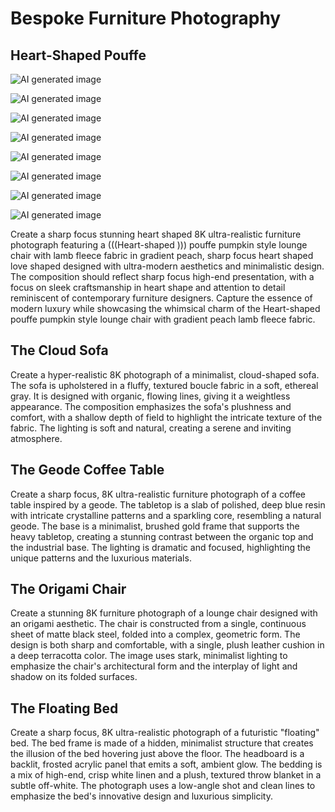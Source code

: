 # Bespoke Furniture Photography

## Heart-Shaped Pouffe

![AI generated image](/static/images/ai-generated-images/heart%20sofa/img_1.JPG)

![AI generated image](/static/images/ai-generated-images/heart%20sofa/img_2.JPG)

![AI generated image](/static/images/ai-generated-images/heart%20sofa/img_3.JPG)

![AI generated image](/static/images/ai-generated-images/heart%20sofa/img_4.JPG)

![AI generated image](/static/images/ai-generated-images/heart%20sofa/img_5.JPG)

![AI generated image](/static/images/ai-generated-images/heart%20sofa/img_6.JPG)

![AI generated image](/static/images/ai-generated-images/heart%20sofa/img_7.JPG)

![AI generated image](/static/images/ai-generated-images/heart%20sofa/img_8.JPG)

Create a sharp focus stunning heart shaped 8K ultra-realistic furniture photograph featuring a (((Heart-shaped ))) pouffe pumpkin style lounge chair with lamb fleece fabric in gradient peach, sharp focus heart shaped love shaped designed with ultra-modern aesthetics and minimalistic design. The composition should reflect sharp focus high-end presentation, with a focus on sleek craftsmanship in heart shape and attention to detail reminiscent of contemporary furniture designers. Capture the essence of modern luxury while showcasing the whimsical charm of the Heart-shaped pouffe pumpkin style lounge chair with gradient peach lamb fleece fabric.

## The Cloud Sofa
Create a hyper-realistic 8K photograph of a minimalist, cloud-shaped sofa. The sofa is upholstered in a fluffy, textured boucle fabric in a soft, ethereal gray. It is designed with organic, flowing lines, giving it a weightless appearance. The composition emphasizes the sofa's plushness and comfort, with a shallow depth of field to highlight the intricate texture of the fabric. The lighting is soft and natural, creating a serene and inviting atmosphere.

## The Geode Coffee Table
Create a sharp focus, 8K ultra-realistic furniture photograph of a coffee table inspired by a geode. The tabletop is a slab of polished, deep blue resin with intricate crystalline patterns and a sparkling core, resembling a natural geode. The base is a minimalist, brushed gold frame that supports the heavy tabletop, creating a stunning contrast between the organic top and the industrial base. The lighting is dramatic and focused, highlighting the unique patterns and the luxurious materials.

## The Origami Chair
Create a stunning 8K furniture photograph of a lounge chair designed with an origami aesthetic. The chair is constructed from a single, continuous sheet of matte black steel, folded into a complex, geometric form. The design is both sharp and comfortable, with a single, plush leather cushion in a deep terracotta color. The image uses stark, minimalist lighting to emphasize the chair's architectural form and the interplay of light and shadow on its folded surfaces.

## The Floating Bed
Create a sharp focus, 8K ultra-realistic photograph of a futuristic "floating" bed. The bed frame is made of a hidden, minimalist structure that creates the illusion of the bed hovering just above the floor. The headboard is a backlit, frosted acrylic panel that emits a soft, ambient glow. The bedding is a mix of high-end, crisp white linen and a plush, textured throw blanket in a subtle off-white. The photograph uses a low-angle shot and clean lines to emphasize the bed's innovative design and luxurious simplicity.